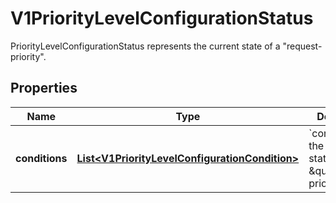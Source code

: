 

# V1PriorityLevelConfigurationStatus

PriorityLevelConfigurationStatus represents the current state of a \"request-priority\".
## Properties

Name | Type | Description | Notes
------------ | ------------- | ------------- | -------------
**conditions** | [**List&lt;V1PriorityLevelConfigurationCondition&gt;**](V1PriorityLevelConfigurationCondition.md) | &#x60;conditions&#x60; is the current state of \&quot;request-priority\&quot;. |  [optional]



